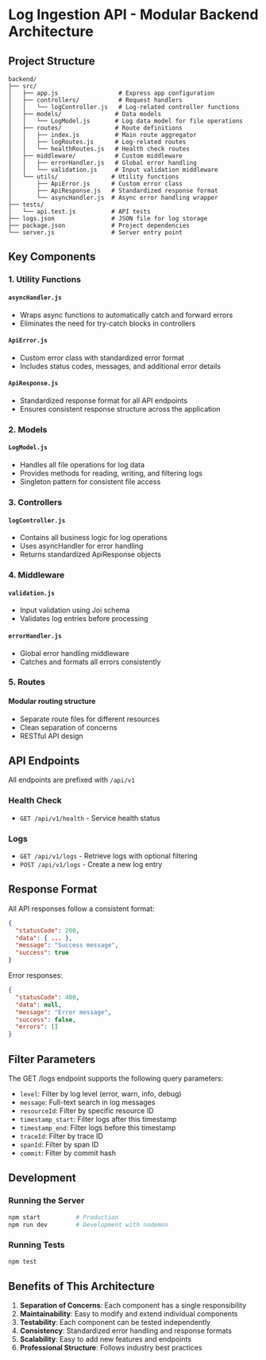 # Log Ingestion API - Modular Backend Architecture

## Project Structure

```
backend/
├── src/
│   ├── app.js                 # Express app configuration
│   ├── controllers/           # Request handlers
│   │   └── logController.js   # Log-related controller functions
│   ├── models/               # Data models
│   │   └── LogModel.js       # Log data model for file operations
│   ├── routes/               # Route definitions
│   │   ├── index.js          # Main route aggregator
│   │   ├── logRoutes.js      # Log-related routes
│   │   └── healthRoutes.js   # Health check routes
│   ├── middleware/           # Custom middleware
│   │   ├── errorHandler.js   # Global error handling
│   │   └── validation.js     # Input validation middleware
│   └── utils/               # Utility functions
│       ├── ApiError.js      # Custom error class
│       ├── ApiResponse.js   # Standardized response format
│       └── asyncHandler.js  # Async error handling wrapper
├── tests/
│   └── api.test.js          # API tests
├── logs.json                # JSON file for log storage
├── package.json             # Project dependencies
└── server.js                # Server entry point
```

## Key Components

### 1. Utility Functions

#### `asyncHandler.js`
- Wraps async functions to automatically catch and forward errors
- Eliminates the need for try-catch blocks in controllers

#### `ApiError.js`
- Custom error class with standardized error format
- Includes status codes, messages, and additional error details

#### `ApiResponse.js`
- Standardized response format for all API endpoints
- Ensures consistent response structure across the application

### 2. Models

#### `LogModel.js`
- Handles all file operations for log data
- Provides methods for reading, writing, and filtering logs
- Singleton pattern for consistent file access

### 3. Controllers

#### `logController.js`
- Contains all business logic for log operations
- Uses asyncHandler for error handling
- Returns standardized ApiResponse objects

### 4. Middleware

#### `validation.js`
- Input validation using Joi schema
- Validates log entries before processing

#### `errorHandler.js`
- Global error handling middleware
- Catches and formats all errors consistently

### 5. Routes

#### Modular routing structure
- Separate route files for different resources
- Clean separation of concerns
- RESTful API design

## API Endpoints

All endpoints are prefixed with `/api/v1`

### Health Check
- `GET /api/v1/health` - Service health status

### Logs
- `GET /api/v1/logs` - Retrieve logs with optional filtering
- `POST /api/v1/logs` - Create a new log entry

## Response Format

All API responses follow a consistent format:

```json
{
  "statusCode": 200,
  "data": { ... },
  "message": "Success message",
  "success": true
}
```

Error responses:
```json
{
  "statusCode": 400,
  "data": null,
  "message": "Error message",
  "success": false,
  "errors": []
}
```

## Filter Parameters

The GET /logs endpoint supports the following query parameters:
- `level`: Filter by log level (error, warn, info, debug)
- `message`: Full-text search in log messages
- `resourceId`: Filter by specific resource ID
- `timestamp_start`: Filter logs after this timestamp
- `timestamp_end`: Filter logs before this timestamp
- `traceId`: Filter by trace ID
- `spanId`: Filter by span ID
- `commit`: Filter by commit hash

## Development

### Running the Server
```bash
npm start          # Production
npm run dev        # Development with nodemon
```

### Running Tests
```bash
npm test
```

## Benefits of This Architecture

1. **Separation of Concerns**: Each component has a single responsibility
2. **Maintainability**: Easy to modify and extend individual components
3. **Testability**: Each component can be tested independently
4. **Consistency**: Standardized error handling and response formats
5. **Scalability**: Easy to add new features and endpoints
6. **Professional Structure**: Follows industry best practices
